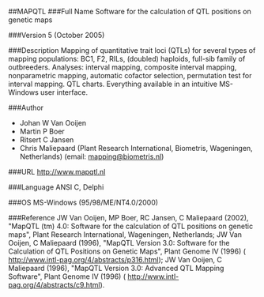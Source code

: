 ##MAPQTL
###Full Name
Software for the calculation of QTL positions on genetic maps

###Version
5 (October 2005)

###Description
Mapping of quantitative trait loci (QTLs) for several types of mapping populations: BC1, F2, RILs, (doubled) haploids, full-sib family of outbreeders. Analyses: interval mapping, composite interval mapping, nonparametric mapping, automatic cofactor selection, permutation test for interval mapping. QTL charts. Everything available in an intuitive MS-Windows user interface.

###Author
* Johan W Van Ooijen
* Martin P Boer
* Ritsert C Jansen
* Chris Maliepaard (Plant Research International, Biometris, Wageningen, Netherlands) (email: mapping@biometris.nl)

###URL
http://www.mapqtl.nl

###Language
ANSI C, Delphi

###OS
MS-Windows (95/98/ME/NT4.0/2000)

###Reference
JW Van Ooijen, MP Boer, RC Jansen, C Maliepaard (2002), "MapQTL (tm) 4.0: Software for the calculation of QTL positions on genetic maps", Plant Research International, Wageningen, Netherlands; JW Van Ooijen, C Maliepaard (1996), "MapQTL Version 3.0: Software for the Calculation of QTL Positions on Genetic Maps", Plant Genome IV (1996) ( http://www.intl-pag.org/4/abstracts/p316.html); JW Van Ooijen, C Maliepaard (1996), "MapQTL Version 3.0: Advanced QTL Mapping Software", Plant Genome IV (1996) ( http://www.intl-pag.org/4/abstracts/c9.html).


